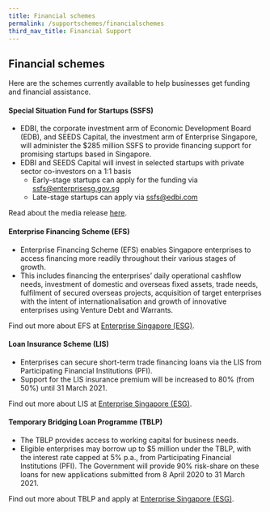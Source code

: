 ```yaml
---
title: Financial schemes
permalink: /supportschemes/financialschemes
third_nav_title: Financial Support
---
```


## Financial schemes

Here are the schemes currently available to help businesses get funding and financial assistance.

#### Special Situation Fund for Startups (SSFS)

* EDBI, the corporate investment arm of Economic Development Board (EDB), and SEEDS Capital, the investment arm of Enterprise Singapore, will administer the $285 million SSFS to provide financing support for promising startups based in Singapore.
* EDBI and SEEDS Capital will invest in selected startups with private sector co-investors on a 1:1 basis
  * Early-stage startups can apply for the funding via <a href="mailto:ssfs@enterprisesg.gov.sg">ssfs@enterprisesg.gov.sg</a>
  * Late-stage startups can apply via <a href="mailto:ssfs@edbi.com">ssfs@edbi.com</a>

Read about the media release <a href="https://www.enterprisesg.gov.sg/media-centre/media-releases/2020/june/edbi-and-seeds-capital-to-provide-s$285-million-in-financing-to-promising-startups-to-tide-through-covid-19-period" target="_blank">here</a>.

#### Enterprise Financing Scheme (EFS)

* Enterprise Financing Scheme (EFS) enables Singapore enterprises to access financing more readily throughout their various stages of growth.
* This includes financing the enterprises’ daily operational cashflow needs, investment of domestic and overseas fixed assets, trade needs, fulfilment of secured overseas projects, acquisition of target enterprises with the intent of internationalisation and growth of innovative enterprises using Venture Debt and Warrants.

Find out more about EFS at <a href="https://go.gov.sg/efs" target="_blank">Enterprise Singapore (ESG)</a>.

#### Loan Insurance Scheme (LIS)

* Enterprises can secure short-term trade financing loans via the LIS from Participating Financial Institutions (PFI).
* Support for the LIS insurance premium will be increased to 80% (from 50%) until 31 March 2021.

Find out more about LIS at <a href="https://go.gov.sg/lis" target="_blank">Enterprise Singapore (ESG)</a>.

#### Temporary Bridging Loan Programme (TBLP)

* The TBLP provides access to working capital for business needs.
* Eligible enterprises may borrow up to $5 million under the TBLP, with the interest rate capped at 5% p.a., from Participating Financial Institutions (PFI). The Government will provide 90% risk-share on these loans for new applications submitted from 8 April 2020 to 31 March 2021.

Find out more about TBLP and apply at <a href="https://go.gov.sg/tblp" target="_blank">Enterprise Singapore (ESG)</a>.
